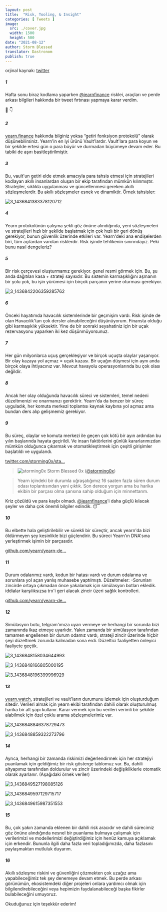 ```yaml
---
layout: post
title:  "Risk, Tooling, & Insight"
categories: [ Tweets ]
image:
  src: ./cover.jpg
  width: 1500
  height: 500
date: "2021-08-12"
author: Storm Blessed
translator: Dastronom
publish: true
---
```


orjinal kaynak: [twitter](https://twitter.com/storming0x/status/1436851219864059906)

##### 1
Hafta sonu biraz kodlama yaparken [@iearnfinance](https://twitter.com/iearnfinance) risklei, araçları ve perde arkası bilgileri hakkında bir tweet fırtınası yapmaya karar verdim.

🧵 👇

##### 2
[yearn.finance](http://yearn.finance) hakkında bilginiz yoksa “getiri fonksiyon protokolü” olarak düşünebilirsiniz. Yearn'in en iyi ürünü Vault'lardır. Vault'lara para koyun ve bir şekilde ertesi gün o para büyür ve durmadan büyümeye devam eder. Bu tabiki de aşırı basitleştirilmiştir.

##### 3
Bu, vault'un getiri elde etmek amacıyla para tahsis etmesi için stratejileri kodlayan akıllı insanlardan oluşan bir ekip tarafından mümkün kılınmıştır. Stratejiler, sıklıkla uygulanması ve güncellenmesi gereken akıllı sözleşmelerdir. Bu akıllı sözleşmeler esnek ve dinamiktir. Örnek tahsisler:

![3_1436841383378120712](3_1436841383378120712.jpg?w=1200&h=663)

##### 4
Yearn protokolünün çalışma şekli göz önüne alındığında, yeni sözleşmeleri ve stratejileri hızlı bir şekilde başlatmak için çok hızlı bir geri dönüş gerekiyor, bunun güvenlik üzerinde etkileri var. Yearn'deki ana endişelerden biri, tüm açılardan varolan risklerdir. Risk işinde tehlikenin sınırındayız. Peki bunu nasıl dengeleriz?

##### 5
Bir risk çerçevesi oluşturmamız gerekiyor. genel resmi görmek için. Bu, şu anda dağıtılan kasa + strateji sayısıdır. Bu sistemin karmaşıklığını aşmanın bir yolu yok, bu işin yürümesi için birçok parçanın yerine oturması gerekiyor.

![3_1436842206359285762](3_1436842206359285762.jpg?w=398&h=117)

##### 6
Önceki hayatımda havacılık sistemlerinde bir geçmişim vardı. Risk işinde de olan Havacılık'tan çok dersler alınabileceğini düşünüyorum. Finansta olduğu gibi karmaşıklık yüksektir. Yine de bir sonraki seyahatiniz için bir uçak rezervasyonu yaparken iki kez düşünmüyorsunuz.

##### 7
Her gün milyonlarca uçuş gerçekleşiyor ve birçok uçuşta olaylar yaşanıyor. Bir olay kazaya yol açmaz = uçak kazası. Bir uçağın düşmesi için aynı anda birçok olaya ihtiyacınız var. Mevcut havayolu operasyonlarında bu çok olası değildir.

##### 8
Ancak her olay olduğunda havacılık süreci ve sistemleri, temel nedeni düzeltmenizi ve onarmanızı gerektirir. Yearn'da da benzer bir süreç uyguladık, her komuta merkezi toplantısı kaynak kaybına yol açmaz ama bundan ders alıp gelişmemiz gerekiyor.

##### 9
Bu süreç, olaylar ve komuta merkezi ile geçen çok kötü bir ayın ardından bu yılın başlarında hayata geçirildi. Ve insan faktörlerini günlük kararlarımızdan mümkün olduğunca çıkarmak ve otomatikleştirmek için çeşitli girişimler başlatıldı ve uygulandı.

[twitter.com/storming0x/sta…](https://twitter.com/storming0x/status/1395452522840608768?s=20)

> ![storming0x](storming0x-881012267675820034.jpg?w=48&h=48)
> Storm Blessed 0x ([@storming0x](https://twitter.com/storming0x))

> Yearn içindeki bir durumla uğraşatığımız 16 saaten fazla süren durum odası toplantısından yeni çıktık. Son derece yorgun ama bu harika ekibin bir parçası olma şansına sahip olduğum için minnettarım.

Kriz çözüldü ve para kaybı olmadı. [@iearnfinance](https://twitter.com/iearnfinance)'i daha güçlü kılacak şeyler ve daha çok önemli bilgiler edindik. 😴

##### 10
Bu elbette hala geliştirilebilir ve sürekli bir süreçtir, ancak yearn'da bizi öldürmeyen şey kesinlikle bizi güçlendirir. Bu süreci Yearn'ın DNA'sına yerleştirmek işimin bir parçasıdır.

[github.com/yearn/yearn-de…](https://github.com/yearn/yearn-devdocs/blob/master/docs/developers/v2/EMERGENCY.md)

##### 11
Durum odalarımız vardı, kodun bir hatası vardı ve durum odalarına ve sorunlara yol açan yanlış muhasebe yaptılmıştı.
Düzeltmeler:
-Sorunları zincirde ortaya çıkmadan önce yakalamak için simülasyon botları ekledik.
iddialar karşılıksızsa trx'i geri alacak zincir üzeri sağlık kontrolleri.

[github.com/yearn/yearn-de…](https://github.com/yearn/yearn-devdocs/blob/master/docs/developers/v2/DEPLOYMENT.md#health-checks)

##### 12
Simülasyon botu, telgram'ımıza uyarı vermeye ve herhangi bir sorunda bizi zamanında ikaz etmeye uyarlıdır. Yakın zamanda bir simülasyon tarafından tamamen engellenen bir durum odamız vardı, strateji zincir üzerinde hiçbir şeyi düzeltmek zorunda kalmadan sona erdi. Düzeltici faaliyetten önleyici faaliyete geçtik.

![3_1436848158034644993](3_1436848158034644993.jpg?w=652&h=780)

![3_1436848166805000195](3_1436848166805000195.jpg?w=984&h=748)

![3_1436848196399996929](3_1436848196399996929.jpg?w=1200&h=1000)

##### 13
[yearn.watch](http://yearn.watch), stratejileri ve vault'ların durumunu izlemek için oluşturduğum sitedir. Verileri almak için yearn ekibi tarafından dahili olarak oluşturulmuş harika bir alt yapı kullanır. Karar vermek için bu verileri verimli bir şekilde alabilmek için özel çoklu arama sözleşmelerimiz var.

![3_1436848846378729473](3_1436848846378729473.jpg?w=1200&h=739)

![3_1436848859322273796](3_1436848859322273796.jpg?w=1200&h=767)

##### 14
Ayrıca, herhangi bir zamanda riskimizi değerlendirmek için her stratejiyi puanlamak için geldiğimiz bir risk gösterge tablomuz var. Bu, dahili altyapımız tarafından doldurulur ve zincir üzerindeki değişikliklerle otomatik olarak ayarlanır.
(Aşağıdaki örnek veriler)

![3_1436849527198085126](3_1436849527198085126.jpg?w=1200&h=498)

![3_1436849597129715717](3_1436849597129715717.jpg?w=583&h=433)

![3_1436849615987351553](3_1436849615987351553.jpg?w=719&h=314)

##### 15
Bu, çok yakın zamanda eklenen bir dahili risk aracıdır ve dahili sürecimiz göz önüne alındığında nesnel bir puanlama bulmaya çalışmak için verilerimizi ve modellerimizi değiştirdiğimiz için henüz kamuya açıklamak için erkendir. Bununla ilgili daha fazla veri topladığımızda, daha fazlasını paylaşmaktan mutluluk duyarım.

##### 16
Akıllı sözleşme riskini ve güvenliğini çözmekten çok uzağız ama yapabileceğimiz tek şey denemeye devam etmek. Bu perde arkası görünümün, ekosistemdeki diğer projeleri onlara yardımcı olmak için bilgilendirebileceğini veya hepimizin faydalanabileceği başka fikirler bulabileceğini umuyoruz.

Okuduğunuz için teşekkür ederim!
